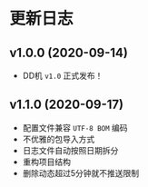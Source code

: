 # 更新日志

## v1.0.0 (2020-09-14)

* DD机 `v1.0` 正式发布！

## v1.1.0 (2020-09-17)

* 配置文件兼容 `UTF-8 BOM` 编码
* 不优雅的包导入方式
* 日志文件自动按照日期拆分
* 重构项目结构
* 删除动态超过5分钟就不推送限制